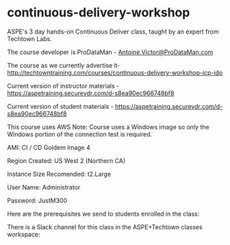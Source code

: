 # continuous-delivery-workshop

ASPE's 3 day hands-on Continuous Deliver class, taught by an expert from Techtown Labs.

The course developer is ProDataMan - Antoine.Victor@ProDataMan.com

The course as we currently advertise it- http://techtowntraining.com/courses/continuous-delivery-workshop-icp-ido

Current version of instructor materials - https://aspetraining.securevdr.com/d-s8ea90ec966748bf8

Current version of student materials - https://aspetraining.securevdr.com/d-s8ea90ec966748bf8

This course uses AWS
Note: Course uses a Windows image so only the Windows portion of the connection test is required.

AMI: CI / CD Goldem Image 4

Region Created: US West 2  (Northern CA)

Instance Size Recomended: t2.Large

User Name: Administrator

Password: JustM300

Here are the prerequisites we send to students enrolled in the class: 

There is a Slack channel for this class in the ASPE+Techtown classes workspace: 
